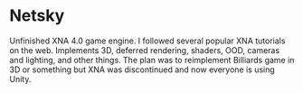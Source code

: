 # Netsky
Unfinished XNA 4.0 game engine. I followed several popular XNA tutorials on the web. Implements 3D, deferred rendering, shaders, OOD, cameras and lighting, and other things. The plan was to reimplement Billiards game in 3D or something but XNA was discontinued and now everyone is using Unity.
